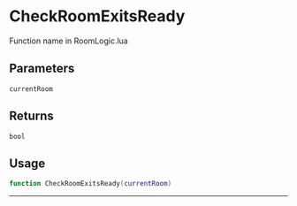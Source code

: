 # CheckRoomExitsReady
Function name in RoomLogic.lua
## Parameters
`currentRoom`
## Returns
`bool`
## Usage
```lua
function CheckRoomExitsReady(currentRoom)
```
---
